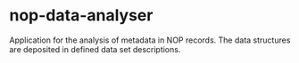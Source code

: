 nop-data-analyser
=================

Application for the analysis of metadata in NOP records. The data structures are deposited in defined data set descriptions.
